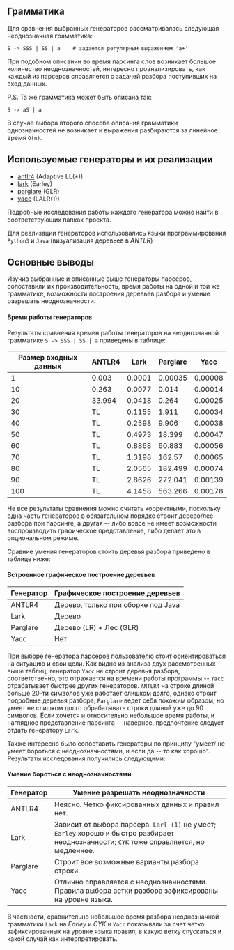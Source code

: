 ## Грамматика
Для сравнения выбранных генераторов рассматривалась следующая неоднозначная грамматика:
```
S -> SSS | SS | a    # задается регулярным выражением 'a+'
```
При подобном описании во время парсинга слов возникает большое количество неоднозначностей, интересно проанализировать, как каждый из парсеров справляется с задачей разбора поступивших на вход данных.

P.S. Та же грамматика может быть описана так:
```
S -> aS | a
```
В случае выбора второго способа описания грамматики однозначностей не возникает и выражения разбираются за линейное время `O(n)`.

## Используемые генераторы и их реализации
* [antlr4](https://github.com/alexbuyan/fl-2021-hse-win/tree/proj/antlr4) (Adaptive LL(*))
* [lark](https://github.com/alexbuyan/fl-2021-hse-win/tree/proj/lark) (Earley)
* [parglare](https://github.com/alexbuyan/fl-2021-hse-win/tree/proj/parglare) (GLR)
* [yacc](https://github.com/alexbuyan/fl-2021-hse-win/blob/proj/yacc/) (LALR(1))

Подробные исследования работы каждого генератора можно найти в соответствующих папках проекта.

Для реализации генераторов использовались языки программирования `Python3` и `Java` (визуализация деревьев в *ANTLR*)

## Основные выводы
Изучив выбранные и описанные выше генераторы парсеров, сопоставили их производительность, время работы на одной и той же грамматике, возможности построения деревьев разбора и умение разрешать неоднозначности.

#### Время работы генераторов
Результаты сравнения времен работы генераторов на неоднозначной грамматике `S -> SSS | SS | a` приведены в таблице:

Размер входных данных | ANTLR4 | Lark | Parglare | Yacc
--- | --- | --- | --- | ---
1 | 0.003 | 0.0001 | 0.00035 | 0.00008
10 | 0.263 | 0.0077 | 0.014 | 0.00014
20 | 33.994 | 0.0418 | 0.264 | 0.00025
30 | TL | 0.1155 | 1.911 | 0.00034
40 | TL | 0.2598 | 9.906 | 0.00038
50 | TL | 0.4973 | 18.399 | 0.00047
60 | TL | 0.8868 | 60.883 | 0.00056
70 | TL | 1.3198 | 162.57 | 0.00065
80 | TL | 2.0565 | 182.499 | 0.00074
90 | TL | 2.8626 | 272.041 | 0.00139
100 | TL | 4.1458 | 563.266 | 0.00178

Не все результаты сравнения можно считать корректными, поскольку одна часть генераторов в обязательном порядке строит дерево/лес разбора при парсинге, а другая -- либо вовсе не имеет возможности воспроизводить графическое представление, либо делает это в опциональном режиме.

Сравние умения генераторов стоить деревья разбора приведено в таблице ниже:

#### Встроенное графическое построение деревьев
Генератор | Графическое построение деревьев
-- | --
ANTLR4 | Дерево, только при сборке под Java
Lark | Дерево
Parglare | Дерево (LR) + Лес (GLR)
Yacc | Нет

При выборе генератора парсеров пользователю стоит ориентироваться на ситуацию и свои цели.
Как видно из анализа двух рассмотренных выше таблиц, генератор `Yacc` не строит деревья разбора, соответственно, это отражается на времени работы программы -- `Yacc` отрабатывает быстрее других генераторов. `ANTLR4` на строке длиной больше 20-ти символов уже работает слишком долго, однако строит подробные деревья разбора; `Parglare` ведет себя похожим образом, но умеет не слишком долго обрабатывать строки длиной уже до 90 символов. Если хочется и относительно небольшое время работы, и наглядное представление парсинга -- наверное, предпочтение следует отдать генератору `Lark`.

Также интересно было сопоставить генераторы по принципу "умеет/ не умеет бороться с неоднозначностями, и если да -- то как хорошо". Результаты исследования получились следующими:

#### Умение бороться с неоднозначностями
Генератор | Умение разрешать неоднозначности
----------| --------------------------------
ANTLR4    | Неясно. Четко фиксированных данных и правил нет.
Lark      | Зависит от выбора парсера. `Larl (1)` не умеет; `Earley` хорошо и быстро разбирает неоднозначности; `CYK` тоже справляется, но медленнее.
Parglare  | Строит все возможные варианты разбора строки.
Yacc      | Отлично справляется с неоднозначностями. Правила выбора ветки разбора зафиксированы на уровне языка.

В частности, сравнительно небольшое время разбора неоднозначной грамматики `Lark` на *Earley* и *CYK* и `Yacc` показывали за счет четко зафиксированных на уровне языка правил, в какую ветку спускаться и какой случай как интерпретировать.

